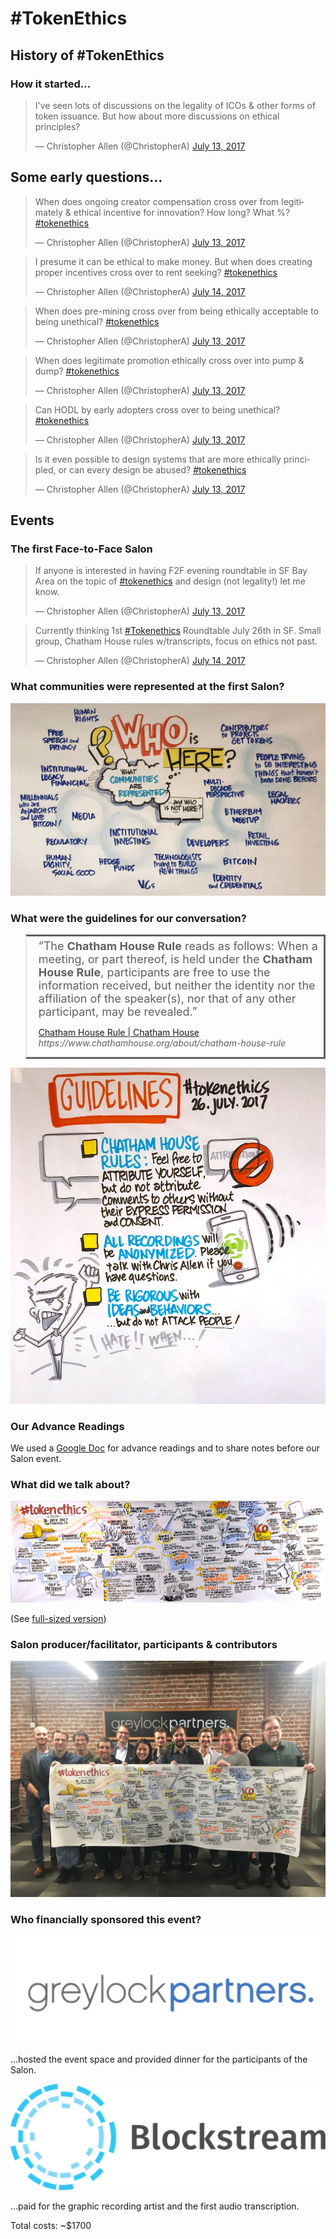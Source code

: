 # #TokenEthics

## History of #TokenEthics

### How it started…

<blockquote class="twitter-tweet" data-lang="en" hide_thread="true" data-conversation="none"><p lang="en" dir="ltr">I&#39;ve seen lots of discussions on the legality of ICOs &amp; other forms of token issuance. But how about more discussions on ethical principles?</p>&mdash; Christopher Allen (@ChristopherA) <a href="https://twitter.com/ChristopherA/status/885606036379287552">July 13, 2017</a></blockquote>
<script async src="//platform.twitter.com/widgets.js" charset="utf-8"></script>

## Some early questions…

<blockquote class="twitter-tweet" data-lang="en" hide_thread="true" data-conversation="none"><p lang="en" dir="ltr">When does ongoing creator compensation cross over from legitimately &amp; ethical incentive for innovation? How long? What %? <a href="https://twitter.com/hashtag/tokenethics?src=hash">#tokenethics</a></p>&mdash; Christopher Allen (@ChristopherA) <a href="https://twitter.com/ChristopherA/status/885634913189322752">July 13, 2017</a></blockquote>
<script async src="//platform.twitter.com/widgets.js" charset="utf-8"></script>

<blockquote class="twitter-tweet" data-lang="en" hide_thread="true" data-conversation="none"><p lang="en" dir="ltr">I presume it can be ethical to make money. But when does creating proper incentives cross over to rent seeking? <a href="https://twitter.com/hashtag/tokenethics?src=hash">#tokenethics</a></p>&mdash; Christopher Allen (@ChristopherA) <a href="https://twitter.com/ChristopherA/status/885895118053457921">July 14, 2017</a></blockquote>
<script async src="//platform.twitter.com/widgets.js" charset="utf-8"></script>

<blockquote class="twitter-tweet" data-lang="en" hide_thread="true" data-conversation="none"><p lang="en" dir="ltr">When does pre-mining cross over from being ethically acceptable to being  unethical? <a href="https://twitter.com/hashtag/tokenethics?src=hash">#tokenethics</a></p>&mdash; Christopher Allen (@ChristopherA) <a href="https://twitter.com/ChristopherA/status/885635183403163648">July 13, 2017</a></blockquote>
<script async src="//platform.twitter.com/widgets.js" charset="utf-8"></script>

<blockquote class="twitter-tweet" data-lang="en" hide_thread="true" data-conversation="none"><p lang="en" dir="ltr">When does legitimate promotion ethically cross over into pump &amp; dump? <a href="https://twitter.com/hashtag/tokenethics?src=hash">#tokenethics</a></p>&mdash; Christopher Allen (@ChristopherA) <a href="https://twitter.com/ChristopherA/status/885634090182991872">July 13, 2017</a></blockquote>
<script async src="//platform.twitter.com/widgets.js" charset="utf-8"></script>

<blockquote class="twitter-tweet" data-lang="en" hide_thread="true" data-conversation="none"><p lang="en" dir="ltr">Can HODL by early adopters cross over to being unethical? <a href="https://twitter.com/hashtag/tokenethics?src=hash">#tokenethics</a></p>&mdash; Christopher Allen (@ChristopherA) <a href="https://twitter.com/ChristopherA/status/885634378767794176">July 13, 2017</a></blockquote>
<script async src="//platform.twitter.com/widgets.js" charset="utf-8"></script>

<blockquote class="twitter-tweet" data-lang="en" hide_thread="true" data-conversation="none"><p lang="en" dir="ltr">Is it even possible to design systems that are more ethically principled, or can every design be abused? <a href="https://twitter.com/hashtag/tokenethics?src=hash">#tokenethics</a></p>&mdash; Christopher Allen (@ChristopherA) <a href="https://twitter.com/ChristopherA/status/885637200460693506">July 13, 2017</a></blockquote>
<script async src="//platform.twitter.com/widgets.js" charset="utf-8"></script>

## Events

### The first Face-to-Face Salon

<blockquote class="twitter-tweet" data-lang="en" hide_thread="true" data-conversation="none"><p lang="en" dir="ltr">If anyone is interested in having F2F evening roundtable in SF Bay Area on the topic of <a href="https://twitter.com/hashtag/tokenethics?src=hash">#tokenethics</a> and design (not legality!) let me know.</p>&mdash; Christopher Allen (@ChristopherA) <a href="https://twitter.com/ChristopherA/status/885646222844846080">July 13, 2017</a></blockquote>
<script async src="//platform.twitter.com/widgets.js" charset="utf-8"></script>

<blockquote class="twitter-tweet" data-lang="en" hide_thread="true" data-conversation="none"><p lang="en" dir="ltr">Currently thinking 1st <a href="https://twitter.com/hashtag/Tokenethics?src=hash">#Tokenethics</a> Roundtable July 26th in SF. Small group, Chatham House rules w/transcripts, focus on ethics not past.</p>&mdash; Christopher Allen (@ChristopherA) <a href="https://twitter.com/ChristopherA/status/885900718485381120">July 14, 2017</a></blockquote>
<script async src="//platform.twitter.com/widgets.js" charset="utf-8"></script>

### What communities were represented at the first Salon?

![Who is Here? List](./images/tokenethics_who_is_here.jpg)

### What were the guidelines for our conversation?

<blockquote style="border-style: solid;"><div style="margin: 5px 5px 5px 5px;"><font size="+1">&ldquo;The <b>Chatham House Rule</b> reads as follows: When a meeting, or part thereof, is held under the <b>Chatham House Rule</b>, participants are free to use the information received, but neither the identity nor the affiliation of the speaker(s), nor that of any other participant, may be revealed.&rdquo;</font><p><a  href="https://www.chathamhouse.org/about/chatham-house-rule">Chatham House Rule | Chatham House</a><br/><span style="white-space:nowrap"><cite>https://www.chathamhouse.org/about/chatham-house-rule</cite></span></p></div></blockquote>

![Guidelines List](./images/tokenethics_salon_2017-07-25_guidelines.jpg)

### Our Advance Readings

We used a [Google Doc](https://docs.google.com/document/d/1rFwP_0LvAwo17ZI80jn_vE68NjrNxKrBSRPRuTEz678) for advance readings and to share notes before our Salon event.

### What did we talk about?

![Graphic Recording of Salon Event](./images/tokenethics_salon_2017-07-25_graphic_recording.jpg)

(See <a href="./images/tokenethics_salon_2017-07-25_graphic_recording.jpg" target="new"> full-sized version</a>)

### Salon producer/facilitator, participants & contributors

![Graphic Recording of Salon Event](./images/tokenethics_salon_2017-07-25_participants.jpg)

### Who financially sponsored this event?

![Greylock Partners Logo](./images/greylock_partners_logo.png)

…hosted the event space and provided dinner for the participants of the Salon.

![Graphic Recording of Salon Event](./images/blockstream_logo.png)

…paid for the graphic recording artist and the first audio transcription.

Total costs: ~$1700

